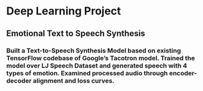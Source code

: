 # Deep Learning Project

## Emotional Text to Speech Synthesis

### Built a Text-to-Speech Synthesis Model based on existing TensorFlow codebase of Google’s Tacotron model. Trained the model over LJ Speech Dataset and generated speech with 4 types of emotion. Examined processed audio through encoder-decoder alignment and loss curves.
